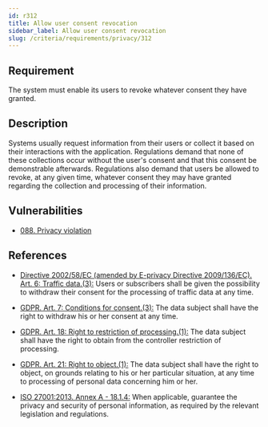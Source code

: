 ```yaml
---
id: r312
title: Allow user consent revocation
sidebar_label: Allow user consent revocation
slug: /criteria/requirements/privacy/312
---
```


## Requirement

The system must enable its users
to revoke whatever consent they have granted.

## Description

Systems usually request information
from their users or collect it based
on their interactions with the application.
Regulations demand
that none of these collections occur
without the user's consent
and that this consent be demonstrable afterwards.
Regulations
also demand that users be allowed to revoke,
at any given time,
whatever consent they may have granted
regarding the collection and processing
of their information.

## Vulnerabilities

- [088. Privacy violation](/criteria/vulnerabilities/088)

## References

- [Directive 2002/58/EC (amended by E-privacy Directive 2009/136/EC). Art. 6: Traffic data.(3):](https://eur-lex.europa.eu/legal-content/EN/TXT/PDF/?uri=CELEX:02002L0058-20091219)
Users or subscribers
shall be given the possibility
to withdraw their consent
for the processing of traffic data
at any time.

- [GDPR. Art. 7: Conditions for consent.(3):](https://gdpr-info.eu/art-7-gdpr/)
The data subject shall have the right
to withdraw his or her consent
at any time.

- [GDPR. Art. 18: Right to restriction of processing.(1):](https://gdpr-info.eu/art-18-gdpr/)
The data subject
shall have the right to obtain
from the controller restriction
of processing.

- [GDPR. Art. 21: Right to object.(1):](https://gdpr-info.eu/art-21-gdpr/)
The data subject
shall have the right to object,
on grounds relating
to his or her particular situation,
at any time to processing of personal data
concerning him or her.

- [ISO 27001:2013. Annex A - 18.1.4:](https://www.iso.org/obp/ui/#iso:std:54534:en)
When applicable,
guarantee the privacy and security
of personal information,
as required by the relevant legislation
and regulations.
